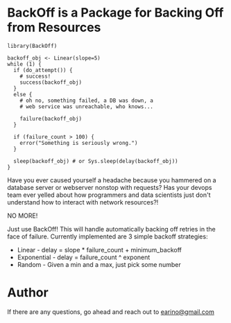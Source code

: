BackOff is a Package for Backing Off from Resources
===================================================


    library(BackOff)  
    
    backoff_obj <- Linear(slope=5)
    while (1) {
      if (do_attempt()) {
        # success!
        success(backoff_obj)
      }      
      else {
        # oh no, something failed, a DB was down, a 
        # web service was unreachable, who knows...

        failure(backoff_obj)
      }

      if (failure_count > 100) {
        error("Something is seriously wrong.")
      }

      sleep(backoff_obj) # or Sys.sleep(delay(backoff_obj))
    }

Have you ever caused yourself a headache because you hammered
on a database server or webserver nonstop with requests? Has
your devops team ever yelled about how programmers and data 
scientists just don't understand how to interact with network
resources?!

NO MORE!

Just use BackOff! This will handle automatically backing off
retries in the face of failure. Currently implemented are 3
simple backoff strategies:

* Linear - delay = slope * failure_count + minimum_backoff
* Exponential - delay = failure_count ^ exponent
* Random - Given a min and a max, just pick some number 
 
Author
======

If there are any questions, go ahead and reach out to
earino@gmail.com

